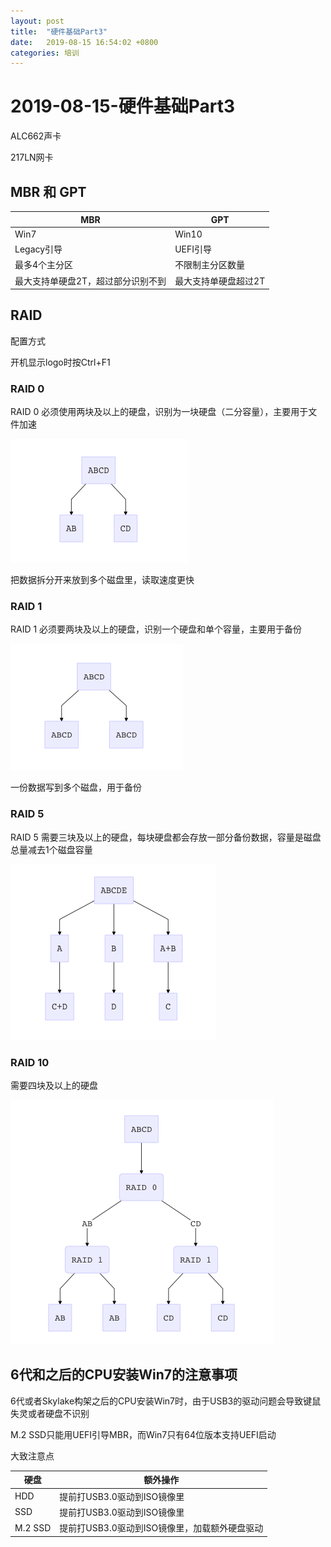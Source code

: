 ```yaml
---
layout: post
title:  "硬件基础Part3"
date:   2019-08-15 16:54:02 +0800
categories: 培训
---
```




# 2019-08-15-硬件基础Part3

ALC662声卡

217LN网卡



## MBR 和 GPT

| MBR                                | GPT                  |
| ---------------------------------- | -------------------- |
| Win7                               | Win10                |
| Legacy引导                         | UEFI引导             |
| 最多4个主分区                      | 不限制主分区数量     |
| 最大支持单硬盘2T，超过部分识别不到 | 最大支持单硬盘超过2T |



## RAID

配置方式

开机显示logo时按Ctrl+F1



### RAID 0

RAID 0 必须使用两块及以上的硬盘，识别为一块硬盘（二分容量），主要用于文件加速

![RAID 0](https://raw.githubusercontent.com/kuroidark/kuroidark.github.io/master/images/RAID0.png)

把数据拆分开来放到多个磁盘里，读取速度更快



### RAID 1

RAID 1 必须要两块及以上的硬盘，识别一个硬盘和单个容量，主要用于备份

![RAID 1](https://raw.githubusercontent.com/kuroidark/kuroidark.github.io/master/images/RAID1.png)

一份数据写到多个磁盘，用于备份



### RAID 5

RAID 5 需要三块及以上的硬盘，每块硬盘都会存放一部分备份数据，容量是磁盘总量减去1个磁盘容量

![RAID 1](https://raw.githubusercontent.com/kuroidark/kuroidark.github.io/master/images/RAID5.png)



### RAID 10

需要四块及以上的硬盘

![RAID 1](https://raw.githubusercontent.com/kuroidark/kuroidark.github.io/master/images/RAID10.png)



## 6代和之后的CPU安装Win7的注意事项

6代或者Skylake构架之后的CPU安装Win7时，由于USB3的驱动问题会导致键鼠失灵或者硬盘不识别

M.2 SSD只能用UEFI引导MBR，而Win7只有64位版本支持UEFI启动

大致注意点

| 硬盘    | 额外操作                                      |
| ------- | --------------------------------------------- |
| HDD     | 提前打USB3.0驱动到ISO镜像里                   |
| SSD     | 提前打USB3.0驱动到ISO镜像里                   |
| M.2 SSD | 提前打USB3.0驱动到ISO镜像里，加载额外硬盘驱动 |